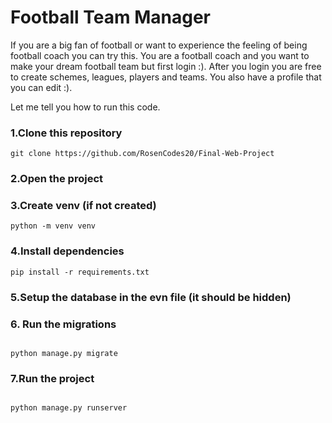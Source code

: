 # Football Team Manager

If you are a big fan of football or want to experience the feeling of being football coach you can try this.
You are a football coach and you want to make your dream football team but first login :).
After you login you are free to create schemes, leagues, players and teams.
You also have a profile that you can edit :).

Let me tell you how to run this code.

### 1.Clone this repository
```terminal
git clone https://github.com/RosenCodes20/Final-Web-Project
```

### 2.Open the project

### 3.Create venv (if not created)

``` terminal
python -m venv venv
```

### 4.Install dependencies
```terminal
pip install -r requirements.txt
```


### 5.Setup the database in the evn file (it should be hidden)

### 6. Run the migrations

``` terminal

python manage.py migrate

```

### 7.Run the project
``` terminal

python manage.py runserver

```

